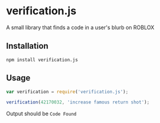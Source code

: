 verification.js
=========

A small library that finds a code in a user's blurb on ROBLOX

## Installation

  `npm install verification.js`

## Usage
```js
var verification = require('verification.js');

verification(42170032, 'increase famous return shot');
```
  
Output should be `Code Found`
